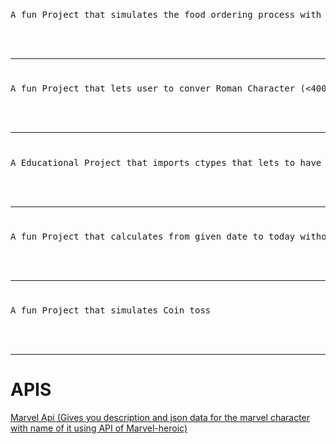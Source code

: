 <h1><a href="Food Ordering/Food_Ordering.py"></a></h1>
<pre>A fun Project that simulates the food ordering process with add to cart,Calculate billing with tax,Ordering functions</pre>
<br><br><hr>

<h1><a href="Roman To Integer/Romanconvertor.cpp"></a></h1>
<pre>A fun Project that lets user to conver Roman Character (<4000) to Integer </pre>
<br><br><hr>

<h1><a href="Static to dynamic/StatictoDynamicArray.py"></a></h1>
<pre>A Educational Project that imports ctypes that lets to have a static array inplace which i programmed to behave as such dynamic array</pre>
<br><br><hr>

<h1><a href="Sunday Calculator/SundaysCalc.py"></a></h1>
<pre>A fun Project that calculates from given date to today without using any modules</pre>
<br><br><hr>

<h1><a href="Coin Toss/Coin-Toss.cpp"></a></h1>
<pre>A fun Project that simulates Coin toss</pre>
<br><br><hr>

<h1>APIS</h1>
<a href = "Apis/Marvel.py">Marvel Api (Gives you description and json data for the marvel character with name of it using API of Marvel-heroic)</a>


